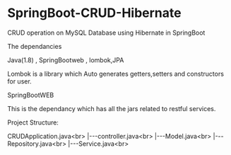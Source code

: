 # SpringBoot-CRUD-Hibernate
CRUD operation on MySQL Database using Hibernate  in SpringBoot

The dependancies

Java(1.8) ,
SpringBootweb , 
lombok,JPA

Lombok is a library which Auto generates getters,setters and constructors for user.


SpringBootWEB

This is the dependancy which has all the jars related to restful services.

Project Structure:

CRUDApplication.java<br\>
|---controller.java<br\>
|---Model.java<br\>
|---Repository.java<br\>
|---Service.java<br\>
